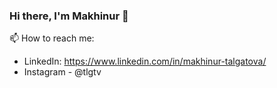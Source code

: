 ### Hi there, I'm Makhinur 👋

<!--
**makhinur/makhinur** is a ✨ _special_ ✨ repository because its `README.md` (this file) appears on your GitHub profile.

Here are some ideas to get you started:

- 🔭 I’m currently working on ...
- 👯 I’m looking to collaborate on ...
- 🤔 I’m looking for help with ...
- 💬 Ask me about ...
- 😄 Pronouns: ...
-->


<!-- - 🌱 I’m currently learning Laravel and React -->
📫 How to reach me:
- LinkedIn: https://www.linkedin.com/in/makhinur-talgatova/
- Instagram - @tlgtv
